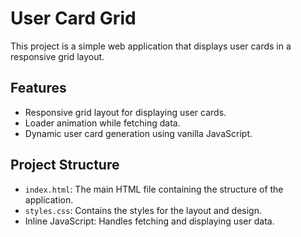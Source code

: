 # User Card Grid

This project is a simple web application that displays user cards in a responsive grid layout. 

## Features

- Responsive grid layout for displaying user cards.
- Loader animation while fetching data.
- Dynamic user card generation using vanilla JavaScript.

## Project Structure

- `index.html`: The main HTML file containing the structure of the application.
- `styles.css`: Contains the styles for the layout and design.
- Inline JavaScript: Handles fetching and displaying user data.

